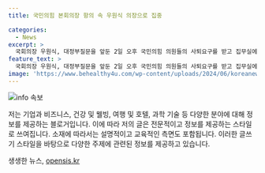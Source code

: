 ```yaml
---
title: 국민의힘 본회의장 항의 속 우원식 의장으로 집중

categories:
  - News
excerpt: >
  국회의장 우원식, 대정부질문을 앞둔 2일 오후 국민의힘 의원들의 사퇴요구를 받고 집무실에서 나와 본회의장으로 향하고 있다. 의원들은 채상병 특검법 상정을 강력히 요구하며, 우원식 의장의 사퇴를 촉구했다.
feature_text: >
  국회의장 우원식, 대정부질문을 앞둔 2일 오후 국민의힘 의원들의 사퇴요구를 받고 집무실에서 나와 본회의장으로 향하고 있다. 의원들은 채상병 특검법 상정을 강력히 요구하며, 우원식 의장의 사퇴를 촉구했다.
image: 'https://www.behealthy4u.com/wp-content/uploads/2024/06/koreanews.jpg'
---
```


<p><img src="https://www.behealthy4u.com/wp-content/uploads/2024/06/koreanews.jpg" alt="info 속보" /></p>

<p>저는 기업과 비즈니스, 건강 및 웰빙, 여행 및 호텔, 과학 기술 등 다양한 분야에 대해 정보를 제공하는 블로거입니다. 이에 따라 저의 글은 전문적이고 정보를 제공하는 스타일로 쓰여집니다. 소재에 따라서는 설명적이고 교육적인 측면도 포함됩니다. 이러한 글쓰기 스타일을 바탕으로 다양한 주제에 관련된 정보를 제공하고 있습니다.</p>
생생한 뉴스, <a href="https://opensis.kr" rel="dofollow">opensis.kr</a>


